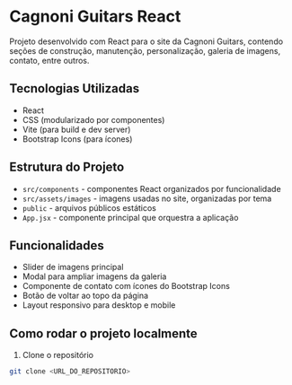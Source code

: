 # Cagnoni Guitars React

Projeto desenvolvido com React para o site da Cagnoni Guitars, contendo seções de construção, manutenção, personalização, galeria de imagens, contato, entre outros. 

## Tecnologias Utilizadas

- React
- CSS (modularizado por componentes)
- Vite (para build e dev server)
- Bootstrap Icons (para ícones)

## Estrutura do Projeto

- `src/components` - componentes React organizados por funcionalidade
- `src/assets/images` - imagens usadas no site, organizadas por tema
- `public` - arquivos públicos estáticos
- `App.jsx` - componente principal que orquestra a aplicação

## Funcionalidades

- Slider de imagens principal
- Modal para ampliar imagens da galeria
- Componente de contato com ícones do Bootstrap Icons
- Botão de voltar ao topo da página
- Layout responsivo para desktop e mobile

## Como rodar o projeto localmente

1. Clone o repositório  
```bash
git clone <URL_DO_REPOSITORIO>

